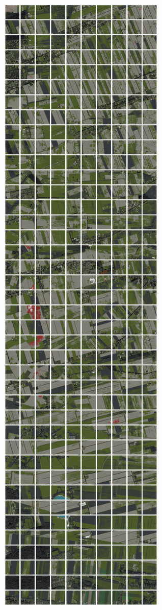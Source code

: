 <html>
<div>
<img src="https://github.com/HakkaTjakka/NL_TILE_MAP/blob/main/18/650/-1056/r.6500.-10560.png" height="44" width="44">
<img src="https://github.com/HakkaTjakka/NL_TILE_MAP/blob/main/18/650/-1056/r.6501.-10560.png" height="44" width="44">
<img src="https://github.com/HakkaTjakka/NL_TILE_MAP/blob/main/18/650/-1056/r.6502.-10560.png" height="44" width="44">
<img src="https://github.com/HakkaTjakka/NL_TILE_MAP/blob/main/18/650/-1056/r.6503.-10560.png" height="44" width="44">
<img src="https://github.com/HakkaTjakka/NL_TILE_MAP/blob/main/18/650/-1056/r.6504.-10560.png" height="44" width="44">
<img src="https://github.com/HakkaTjakka/NL_TILE_MAP/blob/main/18/650/-1056/r.6505.-10560.png" height="44" width="44">
<img src="https://github.com/HakkaTjakka/NL_TILE_MAP/blob/main/18/650/-1056/r.6506.-10560.png" height="44" width="44">
<img src="https://github.com/HakkaTjakka/NL_TILE_MAP/blob/main/18/650/-1056/r.6507.-10560.png" height="44" width="44">
<img src="https://github.com/HakkaTjakka/NL_TILE_MAP/blob/main/18/650/-1056/r.6508.-10560.png" height="44" width="44">
<img src="https://github.com/HakkaTjakka/NL_TILE_MAP/blob/main/18/650/-1056/r.6509.-10560.png" height="44" width="44">
<img src="https://github.com/HakkaTjakka/NL_TILE_MAP/blob/main/18/651/-1056/r.6510.-10560.png" height="44" width="44">
<img src="https://github.com/HakkaTjakka/NL_TILE_MAP/blob/main/18/651/-1056/r.6511.-10560.png" height="44" width="44">
<img src="https://github.com/HakkaTjakka/NL_TILE_MAP/blob/main/18/651/-1056/r.6512.-10560.png" height="44" width="44">
<img src="https://github.com/HakkaTjakka/NL_TILE_MAP/blob/main/18/651/-1056/r.6513.-10560.png" height="44" width="44">
<img src="https://github.com/HakkaTjakka/NL_TILE_MAP/blob/main/18/651/-1056/r.6514.-10560.png" height="44" width="44">
<img src="https://github.com/HakkaTjakka/NL_TILE_MAP/blob/main/18/651/-1056/r.6515.-10560.png" height="44" width="44">
<img src="https://github.com/HakkaTjakka/NL_TILE_MAP/blob/main/18/651/-1056/r.6516.-10560.png" height="44" width="44">
<img src="https://github.com/HakkaTjakka/NL_TILE_MAP/blob/main/18/651/-1056/r.6517.-10560.png" height="44" width="44">
<img src="https://github.com/HakkaTjakka/NL_TILE_MAP/blob/main/18/651/-1056/r.6518.-10560.png" height="44" width="44">
<img src="https://github.com/HakkaTjakka/NL_TILE_MAP/blob/main/18/651/-1056/r.6519.-10560.png" height="44" width="44">
<br>
<img src="https://github.com/HakkaTjakka/NL_TILE_MAP/blob/main/18/650/-1056/r.6500.-10559.png" height="44" width="44">
<img src="https://github.com/HakkaTjakka/NL_TILE_MAP/blob/main/18/650/-1056/r.6501.-10559.png" height="44" width="44">
<img src="https://github.com/HakkaTjakka/NL_TILE_MAP/blob/main/18/650/-1056/r.6502.-10559.png" height="44" width="44">
<img src="https://github.com/HakkaTjakka/NL_TILE_MAP/blob/main/18/650/-1056/r.6503.-10559.png" height="44" width="44">
<img src="https://github.com/HakkaTjakka/NL_TILE_MAP/blob/main/18/650/-1056/r.6504.-10559.png" height="44" width="44">
<img src="https://github.com/HakkaTjakka/NL_TILE_MAP/blob/main/18/650/-1056/r.6505.-10559.png" height="44" width="44">
<img src="https://github.com/HakkaTjakka/NL_TILE_MAP/blob/main/18/650/-1056/r.6506.-10559.png" height="44" width="44">
<img src="https://github.com/HakkaTjakka/NL_TILE_MAP/blob/main/18/650/-1056/r.6507.-10559.png" height="44" width="44">
<img src="https://github.com/HakkaTjakka/NL_TILE_MAP/blob/main/18/650/-1056/r.6508.-10559.png" height="44" width="44">
<img src="https://github.com/HakkaTjakka/NL_TILE_MAP/blob/main/18/650/-1056/r.6509.-10559.png" height="44" width="44">
<img src="https://github.com/HakkaTjakka/NL_TILE_MAP/blob/main/18/651/-1056/r.6510.-10559.png" height="44" width="44">
<img src="https://github.com/HakkaTjakka/NL_TILE_MAP/blob/main/18/651/-1056/r.6511.-10559.png" height="44" width="44">
<img src="https://github.com/HakkaTjakka/NL_TILE_MAP/blob/main/18/651/-1056/r.6512.-10559.png" height="44" width="44">
<img src="https://github.com/HakkaTjakka/NL_TILE_MAP/blob/main/18/651/-1056/r.6513.-10559.png" height="44" width="44">
<img src="https://github.com/HakkaTjakka/NL_TILE_MAP/blob/main/18/651/-1056/r.6514.-10559.png" height="44" width="44">
<img src="https://github.com/HakkaTjakka/NL_TILE_MAP/blob/main/18/651/-1056/r.6515.-10559.png" height="44" width="44">
<img src="https://github.com/HakkaTjakka/NL_TILE_MAP/blob/main/18/651/-1056/r.6516.-10559.png" height="44" width="44">
<img src="https://github.com/HakkaTjakka/NL_TILE_MAP/blob/main/18/651/-1056/r.6517.-10559.png" height="44" width="44">
<img src="https://github.com/HakkaTjakka/NL_TILE_MAP/blob/main/18/651/-1056/r.6518.-10559.png" height="44" width="44">
<img src="https://github.com/HakkaTjakka/NL_TILE_MAP/blob/main/18/651/-1056/r.6519.-10559.png" height="44" width="44">
<br>
<img src="https://github.com/HakkaTjakka/NL_TILE_MAP/blob/main/18/650/-1056/r.6500.-10558.png" height="44" width="44">
<img src="https://github.com/HakkaTjakka/NL_TILE_MAP/blob/main/18/650/-1056/r.6501.-10558.png" height="44" width="44">
<img src="https://github.com/HakkaTjakka/NL_TILE_MAP/blob/main/18/650/-1056/r.6502.-10558.png" height="44" width="44">
<img src="https://github.com/HakkaTjakka/NL_TILE_MAP/blob/main/18/650/-1056/r.6503.-10558.png" height="44" width="44">
<img src="https://github.com/HakkaTjakka/NL_TILE_MAP/blob/main/18/650/-1056/r.6504.-10558.png" height="44" width="44">
<img src="https://github.com/HakkaTjakka/NL_TILE_MAP/blob/main/18/650/-1056/r.6505.-10558.png" height="44" width="44">
<img src="https://github.com/HakkaTjakka/NL_TILE_MAP/blob/main/18/650/-1056/r.6506.-10558.png" height="44" width="44">
<img src="https://github.com/HakkaTjakka/NL_TILE_MAP/blob/main/18/650/-1056/r.6507.-10558.png" height="44" width="44">
<img src="https://github.com/HakkaTjakka/NL_TILE_MAP/blob/main/18/650/-1056/r.6508.-10558.png" height="44" width="44">
<img src="https://github.com/HakkaTjakka/NL_TILE_MAP/blob/main/18/650/-1056/r.6509.-10558.png" height="44" width="44">
<img src="https://github.com/HakkaTjakka/NL_TILE_MAP/blob/main/18/651/-1056/r.6510.-10558.png" height="44" width="44">
<img src="https://github.com/HakkaTjakka/NL_TILE_MAP/blob/main/18/651/-1056/r.6511.-10558.png" height="44" width="44">
<img src="https://github.com/HakkaTjakka/NL_TILE_MAP/blob/main/18/651/-1056/r.6512.-10558.png" height="44" width="44">
<img src="https://github.com/HakkaTjakka/NL_TILE_MAP/blob/main/18/651/-1056/r.6513.-10558.png" height="44" width="44">
<img src="https://github.com/HakkaTjakka/NL_TILE_MAP/blob/main/18/651/-1056/r.6514.-10558.png" height="44" width="44">
<img src="https://github.com/HakkaTjakka/NL_TILE_MAP/blob/main/18/651/-1056/r.6515.-10558.png" height="44" width="44">
<img src="https://github.com/HakkaTjakka/NL_TILE_MAP/blob/main/18/651/-1056/r.6516.-10558.png" height="44" width="44">
<img src="https://github.com/HakkaTjakka/NL_TILE_MAP/blob/main/18/651/-1056/r.6517.-10558.png" height="44" width="44">
<img src="https://github.com/HakkaTjakka/NL_TILE_MAP/blob/main/18/651/-1056/r.6518.-10558.png" height="44" width="44">
<img src="https://github.com/HakkaTjakka/NL_TILE_MAP/blob/main/18/651/-1056/r.6519.-10558.png" height="44" width="44">
<br>
<img src="https://github.com/HakkaTjakka/NL_TILE_MAP/blob/main/18/650/-1056/r.6500.-10557.png" height="44" width="44">
<img src="https://github.com/HakkaTjakka/NL_TILE_MAP/blob/main/18/650/-1056/r.6501.-10557.png" height="44" width="44">
<img src="https://github.com/HakkaTjakka/NL_TILE_MAP/blob/main/18/650/-1056/r.6502.-10557.png" height="44" width="44">
<img src="https://github.com/HakkaTjakka/NL_TILE_MAP/blob/main/18/650/-1056/r.6503.-10557.png" height="44" width="44">
<img src="https://github.com/HakkaTjakka/NL_TILE_MAP/blob/main/18/650/-1056/r.6504.-10557.png" height="44" width="44">
<img src="https://github.com/HakkaTjakka/NL_TILE_MAP/blob/main/18/650/-1056/r.6505.-10557.png" height="44" width="44">
<img src="https://github.com/HakkaTjakka/NL_TILE_MAP/blob/main/18/650/-1056/r.6506.-10557.png" height="44" width="44">
<img src="https://github.com/HakkaTjakka/NL_TILE_MAP/blob/main/18/650/-1056/r.6507.-10557.png" height="44" width="44">
<img src="https://github.com/HakkaTjakka/NL_TILE_MAP/blob/main/18/650/-1056/r.6508.-10557.png" height="44" width="44">
<img src="https://github.com/HakkaTjakka/NL_TILE_MAP/blob/main/18/650/-1056/r.6509.-10557.png" height="44" width="44">
<img src="https://github.com/HakkaTjakka/NL_TILE_MAP/blob/main/18/651/-1056/r.6510.-10557.png" height="44" width="44">
<img src="https://github.com/HakkaTjakka/NL_TILE_MAP/blob/main/18/651/-1056/r.6511.-10557.png" height="44" width="44">
<img src="https://github.com/HakkaTjakka/NL_TILE_MAP/blob/main/18/651/-1056/r.6512.-10557.png" height="44" width="44">
<img src="https://github.com/HakkaTjakka/NL_TILE_MAP/blob/main/18/651/-1056/r.6513.-10557.png" height="44" width="44">
<img src="https://github.com/HakkaTjakka/NL_TILE_MAP/blob/main/18/651/-1056/r.6514.-10557.png" height="44" width="44">
<img src="https://github.com/HakkaTjakka/NL_TILE_MAP/blob/main/18/651/-1056/r.6515.-10557.png" height="44" width="44">
<img src="https://github.com/HakkaTjakka/NL_TILE_MAP/blob/main/18/651/-1056/r.6516.-10557.png" height="44" width="44">
<img src="https://github.com/HakkaTjakka/NL_TILE_MAP/blob/main/18/651/-1056/r.6517.-10557.png" height="44" width="44">
<img src="https://github.com/HakkaTjakka/NL_TILE_MAP/blob/main/18/651/-1056/r.6518.-10557.png" height="44" width="44">
<img src="https://github.com/HakkaTjakka/NL_TILE_MAP/blob/main/18/651/-1056/r.6519.-10557.png" height="44" width="44">
<br>
<img src="https://github.com/HakkaTjakka/NL_TILE_MAP/blob/main/18/650/-1056/r.6500.-10556.png" height="44" width="44">
<img src="https://github.com/HakkaTjakka/NL_TILE_MAP/blob/main/18/650/-1056/r.6501.-10556.png" height="44" width="44">
<img src="https://github.com/HakkaTjakka/NL_TILE_MAP/blob/main/18/650/-1056/r.6502.-10556.png" height="44" width="44">
<img src="https://github.com/HakkaTjakka/NL_TILE_MAP/blob/main/18/650/-1056/r.6503.-10556.png" height="44" width="44">
<img src="https://github.com/HakkaTjakka/NL_TILE_MAP/blob/main/18/650/-1056/r.6504.-10556.png" height="44" width="44">
<img src="https://github.com/HakkaTjakka/NL_TILE_MAP/blob/main/18/650/-1056/r.6505.-10556.png" height="44" width="44">
<img src="https://github.com/HakkaTjakka/NL_TILE_MAP/blob/main/18/650/-1056/r.6506.-10556.png" height="44" width="44">
<img src="https://github.com/HakkaTjakka/NL_TILE_MAP/blob/main/18/650/-1056/r.6507.-10556.png" height="44" width="44">
<img src="https://github.com/HakkaTjakka/NL_TILE_MAP/blob/main/18/650/-1056/r.6508.-10556.png" height="44" width="44">
<img src="https://github.com/HakkaTjakka/NL_TILE_MAP/blob/main/18/650/-1056/r.6509.-10556.png" height="44" width="44">
<img src="https://github.com/HakkaTjakka/NL_TILE_MAP/blob/main/18/651/-1056/r.6510.-10556.png" height="44" width="44">
<img src="https://github.com/HakkaTjakka/NL_TILE_MAP/blob/main/18/651/-1056/r.6511.-10556.png" height="44" width="44">
<img src="https://github.com/HakkaTjakka/NL_TILE_MAP/blob/main/18/651/-1056/r.6512.-10556.png" height="44" width="44">
<img src="https://github.com/HakkaTjakka/NL_TILE_MAP/blob/main/18/651/-1056/r.6513.-10556.png" height="44" width="44">
<img src="https://github.com/HakkaTjakka/NL_TILE_MAP/blob/main/18/651/-1056/r.6514.-10556.png" height="44" width="44">
<img src="https://github.com/HakkaTjakka/NL_TILE_MAP/blob/main/18/651/-1056/r.6515.-10556.png" height="44" width="44">
<img src="https://github.com/HakkaTjakka/NL_TILE_MAP/blob/main/18/651/-1056/r.6516.-10556.png" height="44" width="44">
<img src="https://github.com/HakkaTjakka/NL_TILE_MAP/blob/main/18/651/-1056/r.6517.-10556.png" height="44" width="44">
<img src="https://github.com/HakkaTjakka/NL_TILE_MAP/blob/main/18/651/-1056/r.6518.-10556.png" height="44" width="44">
<img src="https://github.com/HakkaTjakka/NL_TILE_MAP/blob/main/18/651/-1056/r.6519.-10556.png" height="44" width="44">
<br>
<img src="https://github.com/HakkaTjakka/NL_TILE_MAP/blob/main/18/650/-1056/r.6500.-10555.png" height="44" width="44">
<img src="https://github.com/HakkaTjakka/NL_TILE_MAP/blob/main/18/650/-1056/r.6501.-10555.png" height="44" width="44">
<img src="https://github.com/HakkaTjakka/NL_TILE_MAP/blob/main/18/650/-1056/r.6502.-10555.png" height="44" width="44">
<img src="https://github.com/HakkaTjakka/NL_TILE_MAP/blob/main/18/650/-1056/r.6503.-10555.png" height="44" width="44">
<img src="https://github.com/HakkaTjakka/NL_TILE_MAP/blob/main/18/650/-1056/r.6504.-10555.png" height="44" width="44">
<img src="https://github.com/HakkaTjakka/NL_TILE_MAP/blob/main/18/650/-1056/r.6505.-10555.png" height="44" width="44">
<img src="https://github.com/HakkaTjakka/NL_TILE_MAP/blob/main/18/650/-1056/r.6506.-10555.png" height="44" width="44">
<img src="https://github.com/HakkaTjakka/NL_TILE_MAP/blob/main/18/650/-1056/r.6507.-10555.png" height="44" width="44">
<img src="https://github.com/HakkaTjakka/NL_TILE_MAP/blob/main/18/650/-1056/r.6508.-10555.png" height="44" width="44">
<img src="https://github.com/HakkaTjakka/NL_TILE_MAP/blob/main/18/650/-1056/r.6509.-10555.png" height="44" width="44">
<img src="https://github.com/HakkaTjakka/NL_TILE_MAP/blob/main/18/651/-1056/r.6510.-10555.png" height="44" width="44">
<img src="https://github.com/HakkaTjakka/NL_TILE_MAP/blob/main/18/651/-1056/r.6511.-10555.png" height="44" width="44">
<img src="https://github.com/HakkaTjakka/NL_TILE_MAP/blob/main/18/651/-1056/r.6512.-10555.png" height="44" width="44">
<img src="https://github.com/HakkaTjakka/NL_TILE_MAP/blob/main/18/651/-1056/r.6513.-10555.png" height="44" width="44">
<img src="https://github.com/HakkaTjakka/NL_TILE_MAP/blob/main/18/651/-1056/r.6514.-10555.png" height="44" width="44">
<img src="https://github.com/HakkaTjakka/NL_TILE_MAP/blob/main/18/651/-1056/r.6515.-10555.png" height="44" width="44">
<img src="https://github.com/HakkaTjakka/NL_TILE_MAP/blob/main/18/651/-1056/r.6516.-10555.png" height="44" width="44">
<img src="https://github.com/HakkaTjakka/NL_TILE_MAP/blob/main/18/651/-1056/r.6517.-10555.png" height="44" width="44">
<img src="https://github.com/HakkaTjakka/NL_TILE_MAP/blob/main/18/651/-1056/r.6518.-10555.png" height="44" width="44">
<img src="https://github.com/HakkaTjakka/NL_TILE_MAP/blob/main/18/651/-1056/r.6519.-10555.png" height="44" width="44">
<br>
<img src="https://github.com/HakkaTjakka/NL_TILE_MAP/blob/main/18/650/-1056/r.6500.-10554.png" height="44" width="44">
<img src="https://github.com/HakkaTjakka/NL_TILE_MAP/blob/main/18/650/-1056/r.6501.-10554.png" height="44" width="44">
<img src="https://github.com/HakkaTjakka/NL_TILE_MAP/blob/main/18/650/-1056/r.6502.-10554.png" height="44" width="44">
<img src="https://github.com/HakkaTjakka/NL_TILE_MAP/blob/main/18/650/-1056/r.6503.-10554.png" height="44" width="44">
<img src="https://github.com/HakkaTjakka/NL_TILE_MAP/blob/main/18/650/-1056/r.6504.-10554.png" height="44" width="44">
<img src="https://github.com/HakkaTjakka/NL_TILE_MAP/blob/main/18/650/-1056/r.6505.-10554.png" height="44" width="44">
<img src="https://github.com/HakkaTjakka/NL_TILE_MAP/blob/main/18/650/-1056/r.6506.-10554.png" height="44" width="44">
<img src="https://github.com/HakkaTjakka/NL_TILE_MAP/blob/main/18/650/-1056/r.6507.-10554.png" height="44" width="44">
<img src="https://github.com/HakkaTjakka/NL_TILE_MAP/blob/main/18/650/-1056/r.6508.-10554.png" height="44" width="44">
<img src="https://github.com/HakkaTjakka/NL_TILE_MAP/blob/main/18/650/-1056/r.6509.-10554.png" height="44" width="44">
<img src="https://github.com/HakkaTjakka/NL_TILE_MAP/blob/main/18/651/-1056/r.6510.-10554.png" height="44" width="44">
<img src="https://github.com/HakkaTjakka/NL_TILE_MAP/blob/main/18/651/-1056/r.6511.-10554.png" height="44" width="44">
<img src="https://github.com/HakkaTjakka/NL_TILE_MAP/blob/main/18/651/-1056/r.6512.-10554.png" height="44" width="44">
<img src="https://github.com/HakkaTjakka/NL_TILE_MAP/blob/main/18/651/-1056/r.6513.-10554.png" height="44" width="44">
<img src="https://github.com/HakkaTjakka/NL_TILE_MAP/blob/main/18/651/-1056/r.6514.-10554.png" height="44" width="44">
<img src="https://github.com/HakkaTjakka/NL_TILE_MAP/blob/main/18/651/-1056/r.6515.-10554.png" height="44" width="44">
<img src="https://github.com/HakkaTjakka/NL_TILE_MAP/blob/main/18/651/-1056/r.6516.-10554.png" height="44" width="44">
<img src="https://github.com/HakkaTjakka/NL_TILE_MAP/blob/main/18/651/-1056/r.6517.-10554.png" height="44" width="44">
<img src="https://github.com/HakkaTjakka/NL_TILE_MAP/blob/main/18/651/-1056/r.6518.-10554.png" height="44" width="44">
<img src="https://github.com/HakkaTjakka/NL_TILE_MAP/blob/main/18/651/-1056/r.6519.-10554.png" height="44" width="44">
<br>
<img src="https://github.com/HakkaTjakka/NL_TILE_MAP/blob/main/18/650/-1056/r.6500.-10553.png" height="44" width="44">
<img src="https://github.com/HakkaTjakka/NL_TILE_MAP/blob/main/18/650/-1056/r.6501.-10553.png" height="44" width="44">
<img src="https://github.com/HakkaTjakka/NL_TILE_MAP/blob/main/18/650/-1056/r.6502.-10553.png" height="44" width="44">
<img src="https://github.com/HakkaTjakka/NL_TILE_MAP/blob/main/18/650/-1056/r.6503.-10553.png" height="44" width="44">
<img src="https://github.com/HakkaTjakka/NL_TILE_MAP/blob/main/18/650/-1056/r.6504.-10553.png" height="44" width="44">
<img src="https://github.com/HakkaTjakka/NL_TILE_MAP/blob/main/18/650/-1056/r.6505.-10553.png" height="44" width="44">
<img src="https://github.com/HakkaTjakka/NL_TILE_MAP/blob/main/18/650/-1056/r.6506.-10553.png" height="44" width="44">
<img src="https://github.com/HakkaTjakka/NL_TILE_MAP/blob/main/18/650/-1056/r.6507.-10553.png" height="44" width="44">
<img src="https://github.com/HakkaTjakka/NL_TILE_MAP/blob/main/18/650/-1056/r.6508.-10553.png" height="44" width="44">
<img src="https://github.com/HakkaTjakka/NL_TILE_MAP/blob/main/18/650/-1056/r.6509.-10553.png" height="44" width="44">
<img src="https://github.com/HakkaTjakka/NL_TILE_MAP/blob/main/18/651/-1056/r.6510.-10553.png" height="44" width="44">
<img src="https://github.com/HakkaTjakka/NL_TILE_MAP/blob/main/18/651/-1056/r.6511.-10553.png" height="44" width="44">
<img src="https://github.com/HakkaTjakka/NL_TILE_MAP/blob/main/18/651/-1056/r.6512.-10553.png" height="44" width="44">
<img src="https://github.com/HakkaTjakka/NL_TILE_MAP/blob/main/18/651/-1056/r.6513.-10553.png" height="44" width="44">
<img src="https://github.com/HakkaTjakka/NL_TILE_MAP/blob/main/18/651/-1056/r.6514.-10553.png" height="44" width="44">
<img src="https://github.com/HakkaTjakka/NL_TILE_MAP/blob/main/18/651/-1056/r.6515.-10553.png" height="44" width="44">
<img src="https://github.com/HakkaTjakka/NL_TILE_MAP/blob/main/18/651/-1056/r.6516.-10553.png" height="44" width="44">
<img src="https://github.com/HakkaTjakka/NL_TILE_MAP/blob/main/18/651/-1056/r.6517.-10553.png" height="44" width="44">
<img src="https://github.com/HakkaTjakka/NL_TILE_MAP/blob/main/18/651/-1056/r.6518.-10553.png" height="44" width="44">
<img src="https://github.com/HakkaTjakka/NL_TILE_MAP/blob/main/18/651/-1056/r.6519.-10553.png" height="44" width="44">
<br>
<img src="https://github.com/HakkaTjakka/NL_TILE_MAP/blob/main/18/650/-1056/r.6500.-10552.png" height="44" width="44">
<img src="https://github.com/HakkaTjakka/NL_TILE_MAP/blob/main/18/650/-1056/r.6501.-10552.png" height="44" width="44">
<img src="https://github.com/HakkaTjakka/NL_TILE_MAP/blob/main/18/650/-1056/r.6502.-10552.png" height="44" width="44">
<img src="https://github.com/HakkaTjakka/NL_TILE_MAP/blob/main/18/650/-1056/r.6503.-10552.png" height="44" width="44">
<img src="https://github.com/HakkaTjakka/NL_TILE_MAP/blob/main/18/650/-1056/r.6504.-10552.png" height="44" width="44">
<img src="https://github.com/HakkaTjakka/NL_TILE_MAP/blob/main/18/650/-1056/r.6505.-10552.png" height="44" width="44">
<img src="https://github.com/HakkaTjakka/NL_TILE_MAP/blob/main/18/650/-1056/r.6506.-10552.png" height="44" width="44">
<img src="https://github.com/HakkaTjakka/NL_TILE_MAP/blob/main/18/650/-1056/r.6507.-10552.png" height="44" width="44">
<img src="https://github.com/HakkaTjakka/NL_TILE_MAP/blob/main/18/650/-1056/r.6508.-10552.png" height="44" width="44">
<img src="https://github.com/HakkaTjakka/NL_TILE_MAP/blob/main/18/650/-1056/r.6509.-10552.png" height="44" width="44">
<img src="https://github.com/HakkaTjakka/NL_TILE_MAP/blob/main/18/651/-1056/r.6510.-10552.png" height="44" width="44">
<img src="https://github.com/HakkaTjakka/NL_TILE_MAP/blob/main/18/651/-1056/r.6511.-10552.png" height="44" width="44">
<img src="https://github.com/HakkaTjakka/NL_TILE_MAP/blob/main/18/651/-1056/r.6512.-10552.png" height="44" width="44">
<img src="https://github.com/HakkaTjakka/NL_TILE_MAP/blob/main/18/651/-1056/r.6513.-10552.png" height="44" width="44">
<img src="https://github.com/HakkaTjakka/NL_TILE_MAP/blob/main/18/651/-1056/r.6514.-10552.png" height="44" width="44">
<img src="https://github.com/HakkaTjakka/NL_TILE_MAP/blob/main/18/651/-1056/r.6515.-10552.png" height="44" width="44">
<img src="https://github.com/HakkaTjakka/NL_TILE_MAP/blob/main/18/651/-1056/r.6516.-10552.png" height="44" width="44">
<img src="https://github.com/HakkaTjakka/NL_TILE_MAP/blob/main/18/651/-1056/r.6517.-10552.png" height="44" width="44">
<img src="https://github.com/HakkaTjakka/NL_TILE_MAP/blob/main/18/651/-1056/r.6518.-10552.png" height="44" width="44">
<img src="https://github.com/HakkaTjakka/NL_TILE_MAP/blob/main/18/651/-1056/r.6519.-10552.png" height="44" width="44">
<br>
<img src="https://github.com/HakkaTjakka/NL_TILE_MAP/blob/main/18/650/-1056/r.6500.-10551.png" height="44" width="44">
<img src="https://github.com/HakkaTjakka/NL_TILE_MAP/blob/main/18/650/-1056/r.6501.-10551.png" height="44" width="44">
<img src="https://github.com/HakkaTjakka/NL_TILE_MAP/blob/main/18/650/-1056/r.6502.-10551.png" height="44" width="44">
<img src="https://github.com/HakkaTjakka/NL_TILE_MAP/blob/main/18/650/-1056/r.6503.-10551.png" height="44" width="44">
<img src="https://github.com/HakkaTjakka/NL_TILE_MAP/blob/main/18/650/-1056/r.6504.-10551.png" height="44" width="44">
<img src="https://github.com/HakkaTjakka/NL_TILE_MAP/blob/main/18/650/-1056/r.6505.-10551.png" height="44" width="44">
<img src="https://github.com/HakkaTjakka/NL_TILE_MAP/blob/main/18/650/-1056/r.6506.-10551.png" height="44" width="44">
<img src="https://github.com/HakkaTjakka/NL_TILE_MAP/blob/main/18/650/-1056/r.6507.-10551.png" height="44" width="44">
<img src="https://github.com/HakkaTjakka/NL_TILE_MAP/blob/main/18/650/-1056/r.6508.-10551.png" height="44" width="44">
<img src="https://github.com/HakkaTjakka/NL_TILE_MAP/blob/main/18/650/-1056/r.6509.-10551.png" height="44" width="44">
<img src="https://github.com/HakkaTjakka/NL_TILE_MAP/blob/main/18/651/-1056/r.6510.-10551.png" height="44" width="44">
<img src="https://github.com/HakkaTjakka/NL_TILE_MAP/blob/main/18/651/-1056/r.6511.-10551.png" height="44" width="44">
<img src="https://github.com/HakkaTjakka/NL_TILE_MAP/blob/main/18/651/-1056/r.6512.-10551.png" height="44" width="44">
<img src="https://github.com/HakkaTjakka/NL_TILE_MAP/blob/main/18/651/-1056/r.6513.-10551.png" height="44" width="44">
<img src="https://github.com/HakkaTjakka/NL_TILE_MAP/blob/main/18/651/-1056/r.6514.-10551.png" height="44" width="44">
<img src="https://github.com/HakkaTjakka/NL_TILE_MAP/blob/main/18/651/-1056/r.6515.-10551.png" height="44" width="44">
<img src="https://github.com/HakkaTjakka/NL_TILE_MAP/blob/main/18/651/-1056/r.6516.-10551.png" height="44" width="44">
<img src="https://github.com/HakkaTjakka/NL_TILE_MAP/blob/main/18/651/-1056/r.6517.-10551.png" height="44" width="44">
<img src="https://github.com/HakkaTjakka/NL_TILE_MAP/blob/main/18/651/-1056/r.6518.-10551.png" height="44" width="44">
<img src="https://github.com/HakkaTjakka/NL_TILE_MAP/blob/main/18/651/-1056/r.6519.-10551.png" height="44" width="44">
<br>
<img src="https://github.com/HakkaTjakka/NL_TILE_MAP/blob/main/18/650/-1055/r.6500.-10550.png" height="44" width="44">
<img src="https://github.com/HakkaTjakka/NL_TILE_MAP/blob/main/18/650/-1055/r.6501.-10550.png" height="44" width="44">
<img src="https://github.com/HakkaTjakka/NL_TILE_MAP/blob/main/18/650/-1055/r.6502.-10550.png" height="44" width="44">
<img src="https://github.com/HakkaTjakka/NL_TILE_MAP/blob/main/18/650/-1055/r.6503.-10550.png" height="44" width="44">
<img src="https://github.com/HakkaTjakka/NL_TILE_MAP/blob/main/18/650/-1055/r.6504.-10550.png" height="44" width="44">
<img src="https://github.com/HakkaTjakka/NL_TILE_MAP/blob/main/18/650/-1055/r.6505.-10550.png" height="44" width="44">
<img src="https://github.com/HakkaTjakka/NL_TILE_MAP/blob/main/18/650/-1055/r.6506.-10550.png" height="44" width="44">
<img src="https://github.com/HakkaTjakka/NL_TILE_MAP/blob/main/18/650/-1055/r.6507.-10550.png" height="44" width="44">
<img src="https://github.com/HakkaTjakka/NL_TILE_MAP/blob/main/18/650/-1055/r.6508.-10550.png" height="44" width="44">
<img src="https://github.com/HakkaTjakka/NL_TILE_MAP/blob/main/18/650/-1055/r.6509.-10550.png" height="44" width="44">
<img src="https://github.com/HakkaTjakka/NL_TILE_MAP/blob/main/18/651/-1055/r.6510.-10550.png" height="44" width="44">
<img src="https://github.com/HakkaTjakka/NL_TILE_MAP/blob/main/18/651/-1055/r.6511.-10550.png" height="44" width="44">
<img src="https://github.com/HakkaTjakka/NL_TILE_MAP/blob/main/18/651/-1055/r.6512.-10550.png" height="44" width="44">
<img src="https://github.com/HakkaTjakka/NL_TILE_MAP/blob/main/18/651/-1055/r.6513.-10550.png" height="44" width="44">
<img src="https://github.com/HakkaTjakka/NL_TILE_MAP/blob/main/18/651/-1055/r.6514.-10550.png" height="44" width="44">
<img src="https://github.com/HakkaTjakka/NL_TILE_MAP/blob/main/18/651/-1055/r.6515.-10550.png" height="44" width="44">
<img src="https://github.com/HakkaTjakka/NL_TILE_MAP/blob/main/18/651/-1055/r.6516.-10550.png" height="44" width="44">
<img src="https://github.com/HakkaTjakka/NL_TILE_MAP/blob/main/18/651/-1055/r.6517.-10550.png" height="44" width="44">
<img src="https://github.com/HakkaTjakka/NL_TILE_MAP/blob/main/18/651/-1055/r.6518.-10550.png" height="44" width="44">
<img src="https://github.com/HakkaTjakka/NL_TILE_MAP/blob/main/18/651/-1055/r.6519.-10550.png" height="44" width="44">
<br>
<img src="https://github.com/HakkaTjakka/NL_TILE_MAP/blob/main/18/650/-1055/r.6500.-10549.png" height="44" width="44">
<img src="https://github.com/HakkaTjakka/NL_TILE_MAP/blob/main/18/650/-1055/r.6501.-10549.png" height="44" width="44">
<img src="https://github.com/HakkaTjakka/NL_TILE_MAP/blob/main/18/650/-1055/r.6502.-10549.png" height="44" width="44">
<img src="https://github.com/HakkaTjakka/NL_TILE_MAP/blob/main/18/650/-1055/r.6503.-10549.png" height="44" width="44">
<img src="https://github.com/HakkaTjakka/NL_TILE_MAP/blob/main/18/650/-1055/r.6504.-10549.png" height="44" width="44">
<img src="https://github.com/HakkaTjakka/NL_TILE_MAP/blob/main/18/650/-1055/r.6505.-10549.png" height="44" width="44">
<img src="https://github.com/HakkaTjakka/NL_TILE_MAP/blob/main/18/650/-1055/r.6506.-10549.png" height="44" width="44">
<img src="https://github.com/HakkaTjakka/NL_TILE_MAP/blob/main/18/650/-1055/r.6507.-10549.png" height="44" width="44">
<img src="https://github.com/HakkaTjakka/NL_TILE_MAP/blob/main/18/650/-1055/r.6508.-10549.png" height="44" width="44">
<img src="https://github.com/HakkaTjakka/NL_TILE_MAP/blob/main/18/650/-1055/r.6509.-10549.png" height="44" width="44">
<img src="https://github.com/HakkaTjakka/NL_TILE_MAP/blob/main/18/651/-1055/r.6510.-10549.png" height="44" width="44">
<img src="https://github.com/HakkaTjakka/NL_TILE_MAP/blob/main/18/651/-1055/r.6511.-10549.png" height="44" width="44">
<img src="https://github.com/HakkaTjakka/NL_TILE_MAP/blob/main/18/651/-1055/r.6512.-10549.png" height="44" width="44">
<img src="https://github.com/HakkaTjakka/NL_TILE_MAP/blob/main/18/651/-1055/r.6513.-10549.png" height="44" width="44">
<img src="https://github.com/HakkaTjakka/NL_TILE_MAP/blob/main/18/651/-1055/r.6514.-10549.png" height="44" width="44">
<img src="https://github.com/HakkaTjakka/NL_TILE_MAP/blob/main/18/651/-1055/r.6515.-10549.png" height="44" width="44">
<img src="https://github.com/HakkaTjakka/NL_TILE_MAP/blob/main/18/651/-1055/r.6516.-10549.png" height="44" width="44">
<img src="https://github.com/HakkaTjakka/NL_TILE_MAP/blob/main/18/651/-1055/r.6517.-10549.png" height="44" width="44">
<img src="https://github.com/HakkaTjakka/NL_TILE_MAP/blob/main/18/651/-1055/r.6518.-10549.png" height="44" width="44">
<img src="https://github.com/HakkaTjakka/NL_TILE_MAP/blob/main/18/651/-1055/r.6519.-10549.png" height="44" width="44">
<br>
<img src="https://github.com/HakkaTjakka/NL_TILE_MAP/blob/main/18/650/-1055/r.6500.-10548.png" height="44" width="44">
<img src="https://github.com/HakkaTjakka/NL_TILE_MAP/blob/main/18/650/-1055/r.6501.-10548.png" height="44" width="44">
<img src="https://github.com/HakkaTjakka/NL_TILE_MAP/blob/main/18/650/-1055/r.6502.-10548.png" height="44" width="44">
<img src="https://github.com/HakkaTjakka/NL_TILE_MAP/blob/main/18/650/-1055/r.6503.-10548.png" height="44" width="44">
<img src="https://github.com/HakkaTjakka/NL_TILE_MAP/blob/main/18/650/-1055/r.6504.-10548.png" height="44" width="44">
<img src="https://github.com/HakkaTjakka/NL_TILE_MAP/blob/main/18/650/-1055/r.6505.-10548.png" height="44" width="44">
<img src="https://github.com/HakkaTjakka/NL_TILE_MAP/blob/main/18/650/-1055/r.6506.-10548.png" height="44" width="44">
<img src="https://github.com/HakkaTjakka/NL_TILE_MAP/blob/main/18/650/-1055/r.6507.-10548.png" height="44" width="44">
<img src="https://github.com/HakkaTjakka/NL_TILE_MAP/blob/main/18/650/-1055/r.6508.-10548.png" height="44" width="44">
<img src="https://github.com/HakkaTjakka/NL_TILE_MAP/blob/main/18/650/-1055/r.6509.-10548.png" height="44" width="44">
<img src="https://github.com/HakkaTjakka/NL_TILE_MAP/blob/main/18/651/-1055/r.6510.-10548.png" height="44" width="44">
<img src="https://github.com/HakkaTjakka/NL_TILE_MAP/blob/main/18/651/-1055/r.6511.-10548.png" height="44" width="44">
<img src="https://github.com/HakkaTjakka/NL_TILE_MAP/blob/main/18/651/-1055/r.6512.-10548.png" height="44" width="44">
<img src="https://github.com/HakkaTjakka/NL_TILE_MAP/blob/main/18/651/-1055/r.6513.-10548.png" height="44" width="44">
<img src="https://github.com/HakkaTjakka/NL_TILE_MAP/blob/main/18/651/-1055/r.6514.-10548.png" height="44" width="44">
<img src="https://github.com/HakkaTjakka/NL_TILE_MAP/blob/main/18/651/-1055/r.6515.-10548.png" height="44" width="44">
<img src="https://github.com/HakkaTjakka/NL_TILE_MAP/blob/main/18/651/-1055/r.6516.-10548.png" height="44" width="44">
<img src="https://github.com/HakkaTjakka/NL_TILE_MAP/blob/main/18/651/-1055/r.6517.-10548.png" height="44" width="44">
<img src="https://github.com/HakkaTjakka/NL_TILE_MAP/blob/main/18/651/-1055/r.6518.-10548.png" height="44" width="44">
<img src="https://github.com/HakkaTjakka/NL_TILE_MAP/blob/main/18/651/-1055/r.6519.-10548.png" height="44" width="44">
<br>
<img src="https://github.com/HakkaTjakka/NL_TILE_MAP/blob/main/18/650/-1055/r.6500.-10547.png" height="44" width="44">
<img src="https://github.com/HakkaTjakka/NL_TILE_MAP/blob/main/18/650/-1055/r.6501.-10547.png" height="44" width="44">
<img src="https://github.com/HakkaTjakka/NL_TILE_MAP/blob/main/18/650/-1055/r.6502.-10547.png" height="44" width="44">
<img src="https://github.com/HakkaTjakka/NL_TILE_MAP/blob/main/18/650/-1055/r.6503.-10547.png" height="44" width="44">
<img src="https://github.com/HakkaTjakka/NL_TILE_MAP/blob/main/18/650/-1055/r.6504.-10547.png" height="44" width="44">
<img src="https://github.com/HakkaTjakka/NL_TILE_MAP/blob/main/18/650/-1055/r.6505.-10547.png" height="44" width="44">
<img src="https://github.com/HakkaTjakka/NL_TILE_MAP/blob/main/18/650/-1055/r.6506.-10547.png" height="44" width="44">
<img src="https://github.com/HakkaTjakka/NL_TILE_MAP/blob/main/18/650/-1055/r.6507.-10547.png" height="44" width="44">
<img src="https://github.com/HakkaTjakka/NL_TILE_MAP/blob/main/18/650/-1055/r.6508.-10547.png" height="44" width="44">
<img src="https://github.com/HakkaTjakka/NL_TILE_MAP/blob/main/18/650/-1055/r.6509.-10547.png" height="44" width="44">
<img src="https://github.com/HakkaTjakka/NL_TILE_MAP/blob/main/18/651/-1055/r.6510.-10547.png" height="44" width="44">
<img src="https://github.com/HakkaTjakka/NL_TILE_MAP/blob/main/18/651/-1055/r.6511.-10547.png" height="44" width="44">
<img src="https://github.com/HakkaTjakka/NL_TILE_MAP/blob/main/18/651/-1055/r.6512.-10547.png" height="44" width="44">
<img src="https://github.com/HakkaTjakka/NL_TILE_MAP/blob/main/18/651/-1055/r.6513.-10547.png" height="44" width="44">
<img src="https://github.com/HakkaTjakka/NL_TILE_MAP/blob/main/18/651/-1055/r.6514.-10547.png" height="44" width="44">
<img src="https://github.com/HakkaTjakka/NL_TILE_MAP/blob/main/18/651/-1055/r.6515.-10547.png" height="44" width="44">
<img src="https://github.com/HakkaTjakka/NL_TILE_MAP/blob/main/18/651/-1055/r.6516.-10547.png" height="44" width="44">
<img src="https://github.com/HakkaTjakka/NL_TILE_MAP/blob/main/18/651/-1055/r.6517.-10547.png" height="44" width="44">
<img src="https://github.com/HakkaTjakka/NL_TILE_MAP/blob/main/18/651/-1055/r.6518.-10547.png" height="44" width="44">
<img src="https://github.com/HakkaTjakka/NL_TILE_MAP/blob/main/18/651/-1055/r.6519.-10547.png" height="44" width="44">
<br>
<img src="https://github.com/HakkaTjakka/NL_TILE_MAP/blob/main/18/650/-1055/r.6500.-10546.png" height="44" width="44">
<img src="https://github.com/HakkaTjakka/NL_TILE_MAP/blob/main/18/650/-1055/r.6501.-10546.png" height="44" width="44">
<img src="https://github.com/HakkaTjakka/NL_TILE_MAP/blob/main/18/650/-1055/r.6502.-10546.png" height="44" width="44">
<img src="https://github.com/HakkaTjakka/NL_TILE_MAP/blob/main/18/650/-1055/r.6503.-10546.png" height="44" width="44">
<img src="https://github.com/HakkaTjakka/NL_TILE_MAP/blob/main/18/650/-1055/r.6504.-10546.png" height="44" width="44">
<img src="https://github.com/HakkaTjakka/NL_TILE_MAP/blob/main/18/650/-1055/r.6505.-10546.png" height="44" width="44">
<img src="https://github.com/HakkaTjakka/NL_TILE_MAP/blob/main/18/650/-1055/r.6506.-10546.png" height="44" width="44">
<img src="https://github.com/HakkaTjakka/NL_TILE_MAP/blob/main/18/650/-1055/r.6507.-10546.png" height="44" width="44">
<img src="https://github.com/HakkaTjakka/NL_TILE_MAP/blob/main/18/650/-1055/r.6508.-10546.png" height="44" width="44">
<img src="https://github.com/HakkaTjakka/NL_TILE_MAP/blob/main/18/650/-1055/r.6509.-10546.png" height="44" width="44">
<img src="https://github.com/HakkaTjakka/NL_TILE_MAP/blob/main/18/651/-1055/r.6510.-10546.png" height="44" width="44">
<img src="https://github.com/HakkaTjakka/NL_TILE_MAP/blob/main/18/651/-1055/r.6511.-10546.png" height="44" width="44">
<img src="https://github.com/HakkaTjakka/NL_TILE_MAP/blob/main/18/651/-1055/r.6512.-10546.png" height="44" width="44">
<img src="https://github.com/HakkaTjakka/NL_TILE_MAP/blob/main/18/651/-1055/r.6513.-10546.png" height="44" width="44">
<img src="https://github.com/HakkaTjakka/NL_TILE_MAP/blob/main/18/651/-1055/r.6514.-10546.png" height="44" width="44">
<img src="https://github.com/HakkaTjakka/NL_TILE_MAP/blob/main/18/651/-1055/r.6515.-10546.png" height="44" width="44">
<img src="https://github.com/HakkaTjakka/NL_TILE_MAP/blob/main/18/651/-1055/r.6516.-10546.png" height="44" width="44">
<img src="https://github.com/HakkaTjakka/NL_TILE_MAP/blob/main/18/651/-1055/r.6517.-10546.png" height="44" width="44">
<img src="https://github.com/HakkaTjakka/NL_TILE_MAP/blob/main/18/651/-1055/r.6518.-10546.png" height="44" width="44">
<img src="https://github.com/HakkaTjakka/NL_TILE_MAP/blob/main/18/651/-1055/r.6519.-10546.png" height="44" width="44">
<br>
<img src="https://github.com/HakkaTjakka/NL_TILE_MAP/blob/main/18/650/-1055/r.6500.-10545.png" height="44" width="44">
<img src="https://github.com/HakkaTjakka/NL_TILE_MAP/blob/main/18/650/-1055/r.6501.-10545.png" height="44" width="44">
<img src="https://github.com/HakkaTjakka/NL_TILE_MAP/blob/main/18/650/-1055/r.6502.-10545.png" height="44" width="44">
<img src="https://github.com/HakkaTjakka/NL_TILE_MAP/blob/main/18/650/-1055/r.6503.-10545.png" height="44" width="44">
<img src="https://github.com/HakkaTjakka/NL_TILE_MAP/blob/main/18/650/-1055/r.6504.-10545.png" height="44" width="44">
<img src="https://github.com/HakkaTjakka/NL_TILE_MAP/blob/main/18/650/-1055/r.6505.-10545.png" height="44" width="44">
<img src="https://github.com/HakkaTjakka/NL_TILE_MAP/blob/main/18/650/-1055/r.6506.-10545.png" height="44" width="44">
<img src="https://github.com/HakkaTjakka/NL_TILE_MAP/blob/main/18/650/-1055/r.6507.-10545.png" height="44" width="44">
<img src="https://github.com/HakkaTjakka/NL_TILE_MAP/blob/main/18/650/-1055/r.6508.-10545.png" height="44" width="44">
<img src="https://github.com/HakkaTjakka/NL_TILE_MAP/blob/main/18/650/-1055/r.6509.-10545.png" height="44" width="44">
<img src="https://github.com/HakkaTjakka/NL_TILE_MAP/blob/main/18/651/-1055/r.6510.-10545.png" height="44" width="44">
<img src="https://github.com/HakkaTjakka/NL_TILE_MAP/blob/main/18/651/-1055/r.6511.-10545.png" height="44" width="44">
<img src="https://github.com/HakkaTjakka/NL_TILE_MAP/blob/main/18/651/-1055/r.6512.-10545.png" height="44" width="44">
<img src="https://github.com/HakkaTjakka/NL_TILE_MAP/blob/main/18/651/-1055/r.6513.-10545.png" height="44" width="44">
<img src="https://github.com/HakkaTjakka/NL_TILE_MAP/blob/main/18/651/-1055/r.6514.-10545.png" height="44" width="44">
<img src="https://github.com/HakkaTjakka/NL_TILE_MAP/blob/main/18/651/-1055/r.6515.-10545.png" height="44" width="44">
<img src="https://github.com/HakkaTjakka/NL_TILE_MAP/blob/main/18/651/-1055/r.6516.-10545.png" height="44" width="44">
<img src="https://github.com/HakkaTjakka/NL_TILE_MAP/blob/main/18/651/-1055/r.6517.-10545.png" height="44" width="44">
<img src="https://github.com/HakkaTjakka/NL_TILE_MAP/blob/main/18/651/-1055/r.6518.-10545.png" height="44" width="44">
<img src="https://github.com/HakkaTjakka/NL_TILE_MAP/blob/main/18/651/-1055/r.6519.-10545.png" height="44" width="44">
<br>
<img src="https://github.com/HakkaTjakka/NL_TILE_MAP/blob/main/18/650/-1055/r.6500.-10544.png" height="44" width="44">
<img src="https://github.com/HakkaTjakka/NL_TILE_MAP/blob/main/18/650/-1055/r.6501.-10544.png" height="44" width="44">
<img src="https://github.com/HakkaTjakka/NL_TILE_MAP/blob/main/18/650/-1055/r.6502.-10544.png" height="44" width="44">
<img src="https://github.com/HakkaTjakka/NL_TILE_MAP/blob/main/18/650/-1055/r.6503.-10544.png" height="44" width="44">
<img src="https://github.com/HakkaTjakka/NL_TILE_MAP/blob/main/18/650/-1055/r.6504.-10544.png" height="44" width="44">
<img src="https://github.com/HakkaTjakka/NL_TILE_MAP/blob/main/18/650/-1055/r.6505.-10544.png" height="44" width="44">
<img src="https://github.com/HakkaTjakka/NL_TILE_MAP/blob/main/18/650/-1055/r.6506.-10544.png" height="44" width="44">
<img src="https://github.com/HakkaTjakka/NL_TILE_MAP/blob/main/18/650/-1055/r.6507.-10544.png" height="44" width="44">
<img src="https://github.com/HakkaTjakka/NL_TILE_MAP/blob/main/18/650/-1055/r.6508.-10544.png" height="44" width="44">
<img src="https://github.com/HakkaTjakka/NL_TILE_MAP/blob/main/18/650/-1055/r.6509.-10544.png" height="44" width="44">
<img src="https://github.com/HakkaTjakka/NL_TILE_MAP/blob/main/18/651/-1055/r.6510.-10544.png" height="44" width="44">
<img src="https://github.com/HakkaTjakka/NL_TILE_MAP/blob/main/18/651/-1055/r.6511.-10544.png" height="44" width="44">
<img src="https://github.com/HakkaTjakka/NL_TILE_MAP/blob/main/18/651/-1055/r.6512.-10544.png" height="44" width="44">
<img src="https://github.com/HakkaTjakka/NL_TILE_MAP/blob/main/18/651/-1055/r.6513.-10544.png" height="44" width="44">
<img src="https://github.com/HakkaTjakka/NL_TILE_MAP/blob/main/18/651/-1055/r.6514.-10544.png" height="44" width="44">
<img src="https://github.com/HakkaTjakka/NL_TILE_MAP/blob/main/18/651/-1055/r.6515.-10544.png" height="44" width="44">
<img src="https://github.com/HakkaTjakka/NL_TILE_MAP/blob/main/18/651/-1055/r.6516.-10544.png" height="44" width="44">
<img src="https://github.com/HakkaTjakka/NL_TILE_MAP/blob/main/18/651/-1055/r.6517.-10544.png" height="44" width="44">
<img src="https://github.com/HakkaTjakka/NL_TILE_MAP/blob/main/18/651/-1055/r.6518.-10544.png" height="44" width="44">
<img src="https://github.com/HakkaTjakka/NL_TILE_MAP/blob/main/18/651/-1055/r.6519.-10544.png" height="44" width="44">
<br>
<img src="https://github.com/HakkaTjakka/NL_TILE_MAP/blob/main/18/650/-1055/r.6500.-10543.png" height="44" width="44">
<img src="https://github.com/HakkaTjakka/NL_TILE_MAP/blob/main/18/650/-1055/r.6501.-10543.png" height="44" width="44">
<img src="https://github.com/HakkaTjakka/NL_TILE_MAP/blob/main/18/650/-1055/r.6502.-10543.png" height="44" width="44">
<img src="https://github.com/HakkaTjakka/NL_TILE_MAP/blob/main/18/650/-1055/r.6503.-10543.png" height="44" width="44">
<img src="https://github.com/HakkaTjakka/NL_TILE_MAP/blob/main/18/650/-1055/r.6504.-10543.png" height="44" width="44">
<img src="https://github.com/HakkaTjakka/NL_TILE_MAP/blob/main/18/650/-1055/r.6505.-10543.png" height="44" width="44">
<img src="https://github.com/HakkaTjakka/NL_TILE_MAP/blob/main/18/650/-1055/r.6506.-10543.png" height="44" width="44">
<img src="https://github.com/HakkaTjakka/NL_TILE_MAP/blob/main/18/650/-1055/r.6507.-10543.png" height="44" width="44">
<img src="https://github.com/HakkaTjakka/NL_TILE_MAP/blob/main/18/650/-1055/r.6508.-10543.png" height="44" width="44">
<img src="https://github.com/HakkaTjakka/NL_TILE_MAP/blob/main/18/650/-1055/r.6509.-10543.png" height="44" width="44">
<img src="https://github.com/HakkaTjakka/NL_TILE_MAP/blob/main/18/651/-1055/r.6510.-10543.png" height="44" width="44">
<img src="https://github.com/HakkaTjakka/NL_TILE_MAP/blob/main/18/651/-1055/r.6511.-10543.png" height="44" width="44">
<img src="https://github.com/HakkaTjakka/NL_TILE_MAP/blob/main/18/651/-1055/r.6512.-10543.png" height="44" width="44">
<img src="https://github.com/HakkaTjakka/NL_TILE_MAP/blob/main/18/651/-1055/r.6513.-10543.png" height="44" width="44">
<img src="https://github.com/HakkaTjakka/NL_TILE_MAP/blob/main/18/651/-1055/r.6514.-10543.png" height="44" width="44">
<img src="https://github.com/HakkaTjakka/NL_TILE_MAP/blob/main/18/651/-1055/r.6515.-10543.png" height="44" width="44">
<img src="https://github.com/HakkaTjakka/NL_TILE_MAP/blob/main/18/651/-1055/r.6516.-10543.png" height="44" width="44">
<img src="https://github.com/HakkaTjakka/NL_TILE_MAP/blob/main/18/651/-1055/r.6517.-10543.png" height="44" width="44">
<img src="https://github.com/HakkaTjakka/NL_TILE_MAP/blob/main/18/651/-1055/r.6518.-10543.png" height="44" width="44">
<img src="https://github.com/HakkaTjakka/NL_TILE_MAP/blob/main/18/651/-1055/r.6519.-10543.png" height="44" width="44">
<br>
<img src="https://github.com/HakkaTjakka/NL_TILE_MAP/blob/main/18/650/-1055/r.6500.-10542.png" height="44" width="44">
<img src="https://github.com/HakkaTjakka/NL_TILE_MAP/blob/main/18/650/-1055/r.6501.-10542.png" height="44" width="44">
<img src="https://github.com/HakkaTjakka/NL_TILE_MAP/blob/main/18/650/-1055/r.6502.-10542.png" height="44" width="44">
<img src="https://github.com/HakkaTjakka/NL_TILE_MAP/blob/main/18/650/-1055/r.6503.-10542.png" height="44" width="44">
<img src="https://github.com/HakkaTjakka/NL_TILE_MAP/blob/main/18/650/-1055/r.6504.-10542.png" height="44" width="44">
<img src="https://github.com/HakkaTjakka/NL_TILE_MAP/blob/main/18/650/-1055/r.6505.-10542.png" height="44" width="44">
<img src="https://github.com/HakkaTjakka/NL_TILE_MAP/blob/main/18/650/-1055/r.6506.-10542.png" height="44" width="44">
<img src="https://github.com/HakkaTjakka/NL_TILE_MAP/blob/main/18/650/-1055/r.6507.-10542.png" height="44" width="44">
<img src="https://github.com/HakkaTjakka/NL_TILE_MAP/blob/main/18/650/-1055/r.6508.-10542.png" height="44" width="44">
<img src="https://github.com/HakkaTjakka/NL_TILE_MAP/blob/main/18/650/-1055/r.6509.-10542.png" height="44" width="44">
<img src="https://github.com/HakkaTjakka/NL_TILE_MAP/blob/main/18/651/-1055/r.6510.-10542.png" height="44" width="44">
<img src="https://github.com/HakkaTjakka/NL_TILE_MAP/blob/main/18/651/-1055/r.6511.-10542.png" height="44" width="44">
<img src="https://github.com/HakkaTjakka/NL_TILE_MAP/blob/main/18/651/-1055/r.6512.-10542.png" height="44" width="44">
<img src="https://github.com/HakkaTjakka/NL_TILE_MAP/blob/main/18/651/-1055/r.6513.-10542.png" height="44" width="44">
<img src="https://github.com/HakkaTjakka/NL_TILE_MAP/blob/main/18/651/-1055/r.6514.-10542.png" height="44" width="44">
<img src="https://github.com/HakkaTjakka/NL_TILE_MAP/blob/main/18/651/-1055/r.6515.-10542.png" height="44" width="44">
<img src="https://github.com/HakkaTjakka/NL_TILE_MAP/blob/main/18/651/-1055/r.6516.-10542.png" height="44" width="44">
<img src="https://github.com/HakkaTjakka/NL_TILE_MAP/blob/main/18/651/-1055/r.6517.-10542.png" height="44" width="44">
<img src="https://github.com/HakkaTjakka/NL_TILE_MAP/blob/main/18/651/-1055/r.6518.-10542.png" height="44" width="44">
<img src="https://github.com/HakkaTjakka/NL_TILE_MAP/blob/main/18/651/-1055/r.6519.-10542.png" height="44" width="44">
<br>
<img src="https://github.com/HakkaTjakka/NL_TILE_MAP/blob/main/18/650/-1055/r.6500.-10541.png" height="44" width="44">
<img src="https://github.com/HakkaTjakka/NL_TILE_MAP/blob/main/18/650/-1055/r.6501.-10541.png" height="44" width="44">
<img src="https://github.com/HakkaTjakka/NL_TILE_MAP/blob/main/18/650/-1055/r.6502.-10541.png" height="44" width="44">
<img src="https://github.com/HakkaTjakka/NL_TILE_MAP/blob/main/18/650/-1055/r.6503.-10541.png" height="44" width="44">
<img src="https://github.com/HakkaTjakka/NL_TILE_MAP/blob/main/18/650/-1055/r.6504.-10541.png" height="44" width="44">
<img src="https://github.com/HakkaTjakka/NL_TILE_MAP/blob/main/18/650/-1055/r.6505.-10541.png" height="44" width="44">
<img src="https://github.com/HakkaTjakka/NL_TILE_MAP/blob/main/18/650/-1055/r.6506.-10541.png" height="44" width="44">
<img src="https://github.com/HakkaTjakka/NL_TILE_MAP/blob/main/18/650/-1055/r.6507.-10541.png" height="44" width="44">
<img src="https://github.com/HakkaTjakka/NL_TILE_MAP/blob/main/18/650/-1055/r.6508.-10541.png" height="44" width="44">
<img src="https://github.com/HakkaTjakka/NL_TILE_MAP/blob/main/18/650/-1055/r.6509.-10541.png" height="44" width="44">
<img src="https://github.com/HakkaTjakka/NL_TILE_MAP/blob/main/18/651/-1055/r.6510.-10541.png" height="44" width="44">
<img src="https://github.com/HakkaTjakka/NL_TILE_MAP/blob/main/18/651/-1055/r.6511.-10541.png" height="44" width="44">
<img src="https://github.com/HakkaTjakka/NL_TILE_MAP/blob/main/18/651/-1055/r.6512.-10541.png" height="44" width="44">
<img src="https://github.com/HakkaTjakka/NL_TILE_MAP/blob/main/18/651/-1055/r.6513.-10541.png" height="44" width="44">
<img src="https://github.com/HakkaTjakka/NL_TILE_MAP/blob/main/18/651/-1055/r.6514.-10541.png" height="44" width="44">
<img src="https://github.com/HakkaTjakka/NL_TILE_MAP/blob/main/18/651/-1055/r.6515.-10541.png" height="44" width="44">
<img src="https://github.com/HakkaTjakka/NL_TILE_MAP/blob/main/18/651/-1055/r.6516.-10541.png" height="44" width="44">
<img src="https://github.com/HakkaTjakka/NL_TILE_MAP/blob/main/18/651/-1055/r.6517.-10541.png" height="44" width="44">
<img src="https://github.com/HakkaTjakka/NL_TILE_MAP/blob/main/18/651/-1055/r.6518.-10541.png" height="44" width="44">
<img src="https://github.com/HakkaTjakka/NL_TILE_MAP/blob/main/18/651/-1055/r.6519.-10541.png" height="44" width="44">
<br>
</div>
</html>
